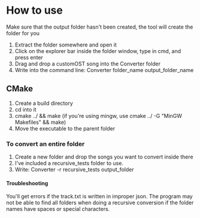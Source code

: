 # How to use

Make sure that the output folder hasn't been created, the tool will create the folder for you

1. Extract the folder somewhere and open it    
2. Click on the explorer bar inside the folder window, type in cmd, and press enter
3. Drag and drop a customOST song into the Converter folder
4. Write into the command line: Converter folder_name output_folder_name

## CMake

1. Create a build directory
2. cd into it
3. cmake ../ && make (if you're using mingw, use cmake ../ -G "MinGW Makefiles" && make)
4. Move the executable to the parent folder

### To convert an entire folder

1. Create a new folder and drop the songs you want to convert inside there
2. I've included a recursive_tests folder to use. 
3. Write: Converter -r recursive_tests output_folder

#### Troubleshooting
You'll get errors if the track.txt is written in improper json.
The program may not be able to find all folders when doing a recursive conversion if the folder names have spaces or special characters.
